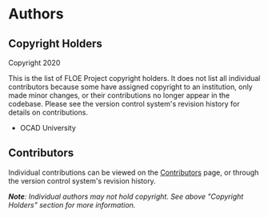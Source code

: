# Authors

## Copyright Holders

Copyright 2020

This is the list of FLOE Project copyright holders. It does not list all individual contributors because some have assigned
copyright to an institution, only made minor changes, or their contributions no longer appear in the codebase.
Please see the version control system's revision history for details on contributions.

* OCAD University

## Contributors

Individual contributions can be viewed on the
[Contributors](https://github.com/fluid-project/floeproject.org/graphs/contributors) page, or through the version control
system's revision history.

_**Note**: Individual authors may not hold copyright. See above "Copyright Holders" section for more information._
